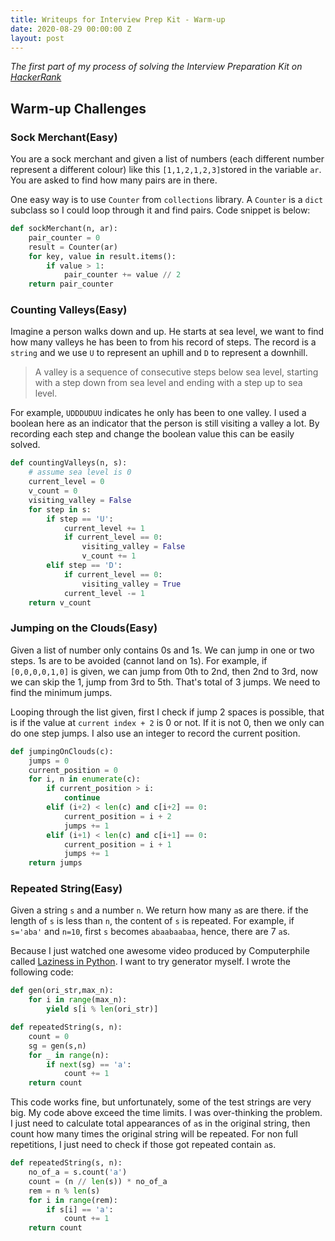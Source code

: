 ```yaml
---
title: Writeups for Interview Prep Kit - Warm-up
date: 2020-08-29 00:00:00 Z
layout: post
---
```

*The first part of my process of solving the Interview Preparation Kit on [HackerRank](https://www.hackerrank.com/)*
## Warm-up Challenges
### Sock Merchant(Easy)
You are a sock merchant and given a list of numbers (each different number represent a different colour) like this `[1,1,2,1,2,3]`stored in the variable `ar`. You are asked to find how many pairs are in there.

One easy way is to use `Counter` from `collections` library. A `Counter` is a `dict` subclass so I could loop through it and find pairs. Code snippet is below:

```python
def sockMerchant(n, ar):
    pair_counter = 0 
    result = Counter(ar)
    for key, value in result.items():
        if value > 1:
            pair_counter += value // 2
    return pair_counter
```
### Counting Valleys(Easy)
Imagine a person walks down and up. He starts at sea level, we want to find how many valleys he has been to from his record of steps. The record is a `string` and we use `U` to represent an uphill and `D` to represent a downhill.
>A valley is a sequence of consecutive steps below sea level, starting with a step down from sea level and ending with a step up to sea level.

For example, `UDDDUDUU` indicates he only has been to one valley. I used a boolean here as an indicator that the person is still visiting a valley a lot. By recording each step and change the boolean value this can be easily solved.

```python
def countingValleys(n, s):
    # assume sea level is 0
    current_level = 0
    v_count = 0
    visiting_valley = False
    for step in s:
        if step == 'U':
            current_level += 1
            if current_level == 0:
                visiting_valley = False
                v_count += 1
        elif step == 'D':
            if current_level == 0:
                visiting_valley = True
            current_level -= 1
    return v_count
```
### Jumping on the Clouds(Easy)
Given a list of number only contains 0s and 1s. We can jump in one or two steps. 1s are to be avoided (cannot land on 1s). For example, if `[0,0,0,0,1,0]` is given, we can jump from 0th to 2nd, then 2nd to 3rd, now we can skip the 1, jump from 3rd to 5th. That's total of 3 jumps. We need to find the minimum jumps. 

Looping through the list given, first I check if jump 2 spaces is possible, that is if the value at `current index + 2` is 0 or not. If it is not 0, then we only can do one step jumps. I also use an integer to record the current position.

```python
def jumpingOnClouds(c):
    jumps = 0
    current_position = 0
    for i, n in enumerate(c):
        if current_position > i:
            continue
        elif (i+2) < len(c) and c[i+2] == 0:
            current_position = i + 2
            jumps += 1
        elif (i+1) < len(c) and c[i+1] == 0:
            current_position = i + 1
            jumps += 1
    return jumps
```
### Repeated String(Easy)
Given a string `s` and a number `n`. We return how many `a`s are there. if the length of `s` is less than `n`, the content of `s` is repeated. For example, if `s='aba'` and `n=10`, first `s` becomes `abaabaabaa`, hence, there are 7 `a`s.

Because I just watched one awesome video produced by Computerphile called [Laziness in Python](https://www.youtube.com/watch?v=5jwV3zxXc8E&t=2s). I want to try generator myself. I wrote the following code:

```python
def gen(ori_str,max_n):
    for i in range(max_n):
        yield s[i % len(ori_str)]

def repeatedString(s, n):
    count = 0
    sg = gen(s,n)
    for _ in range(n):
        if next(sg) == 'a':
            count += 1
    return count
``` 
This code works fine, but unfortunately, some of the test strings are very big. My code above exceed the time limits. I was over-thinking the problem. I just need to calculate total appearances of `a`s in the original string, then count how many times the original string will be repeated. For non full repetitions, I just need to check if those got repeated contain `a`s.

```python
def repeatedString(s, n):
    no_of_a = s.count('a')
    count = (n // len(s)) * no_of_a
    rem = n % len(s)
    for i in range(rem):
        if s[i] == 'a':
            count += 1
    return count
```   